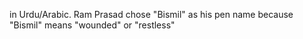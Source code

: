 in Urdu/Arabic.
Ram Prasad chose "Bismil" as his pen name because "Bismil" means "wounded" or "restless"
